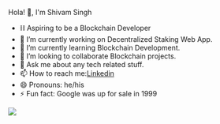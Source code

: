 
Hola! 👋, I'm Shivam Singh

- ⛓ Aspiring to be a Blockchain Developer
- 🔭 I’m currently working on Decentralized Staking Web App.
- 🌱 I’m currently learning Blockchain Development.
- 👯 I’m looking to collaborate Blockchain projects.
- 💬 Ask me about any tech related stuff.
- 📫 How to reach me:[Linkedin](https://www.linkedin.com/in/shivam-singh-11b247196/)
- 😄 Pronouns: he/his
- ⚡ Fun fact: Google was up for sale in 1999
 
 <img src="https://github-readme-stats.vercel.app/api?username=7shiv7&&show_icons=true&title_color=ffffff&icon_color=bb2acf&text_color=daf7dc&bg_color=191919">
